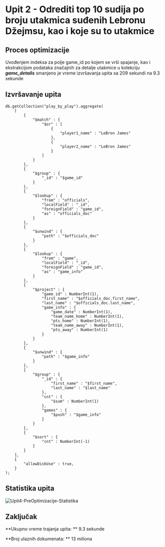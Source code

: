 # Upit 2 - Odrediti top 10 sudija po broju utakmica suđenih Lebronu Džejmsu, kao i koje su to utakmice 

## Proces optimizacije

Uvođenjem indeksa za polje game_id po kojem se vrši spajanje, kao i ekstrakcijom podataka značajnih za detalje utakmice u kolekciju **_game_details_** smanjeno je vreme izvršavanja upita sa 209 sekundi na 9.3 sekunde 

## Izvršavanje upita 

```
db.getCollection("play_by_play").aggregate(
    [
        {
            "$match" : {
                "$or" : [
                    {
                        "player1_name" : "LeBron James"
                    },
                    {
                        "player2_name" : "LeBron James"
                    }
                ]
            }
        }, 
        {
            "$group" : {
                "_id" : "$game_id"
            }
        }, 
        {
            "$lookup" : {
                "from" : "officials",
                "localField" : "_id",
                "foreignField" : "game_id",
                "as" : "officials_doc"
            }
        }, 
        {
            "$unwind" : {
                "path" : "$officials_doc"
            }
        }, 
        {
            "$lookup" : {
                "from" : "game",
                "localField" : "_id",
                "foreignField" : "game_id",
                "as" : "game_info"
            }
        }, 
        {
            "$project" : {
                "game_id" : NumberInt(1),
                "first_name" : "$officials_doc.first_name",
                "last_name" : "$officials_doc.last_name",
                "game_info" : {
                    "game_date" : NumberInt(1),
                    "team_name_home" : NumberInt(1),
                    "pts_home" : NumberInt(1),
                    "team_name_away" : NumberInt(1),
                    "pts_away" : NumberInt(1)
                }
            }
        }, 
        {
            "$unwind" : {
                "path" : "$game_info"
            }
        }, 
        {
            "$group" : {
                "_id" : {
                    "first_name" : "$first_name",
                    "last_name" : "$last_name"
                },
                "cnt" : {
                    "$sum" : NumberInt(1)
                },
                "games" : {
                    "$push" : "$game_info"
                }
            }
        }, 
        {
            "$sort" : {
                "cnt" : NumberInt(-1)
            }
        }
    ], 
    {
        "allowDiskUse" : true,
    }
);

```

## Statistika upita 

![Upit4-PreOptimizacije-Statistika](https://github.com/Gravarica/MongoDB-Projekat/assets/93195018/e48045af-c6ed-43e6-ae95-afd17525fc73)

## Zaključak

**Ukupno vreme trajanja upita: ** 9.3 sekunde 

**Broj ulaznih dokumenata: ** 13 miliona

